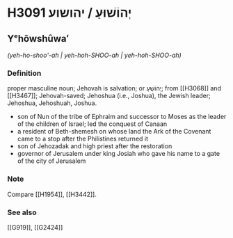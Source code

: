 # H3091 יְהוֹשׁוּעַ / יהושוע

## Yᵉhôwshûwaʻ

_(yeh-ho-shoo'-ah | yeh-hoh-SHOO-ah | yeh-hoh-SHOO-ah)_

### Definition

proper masculine noun; Jehovah is salvation; or יְהוֹשֻׁעַ; from [[H3068]] and [[H3467]]; Jehovah-saved; Jehoshua (i.e., Joshua), the Jewish leader; Jehoshua, Jehoshuah, Joshua.

- son of Nun of the tribe of Ephraim and successor to Moses as the leader of the children of Israel; led the conquest of Canaan
- a resident of Beth-shemesh on whose land the Ark of the Covenant came to a stop after the Philistines returned it
- son of Jehozadak and high priest after the restoration
- governor of Jerusalem under king Josiah who gave his name to a gate of the city of Jerusalem


### Note

Compare [[H1954]], [[H3442]].

### See also

[[G919]], [[G2424]]

